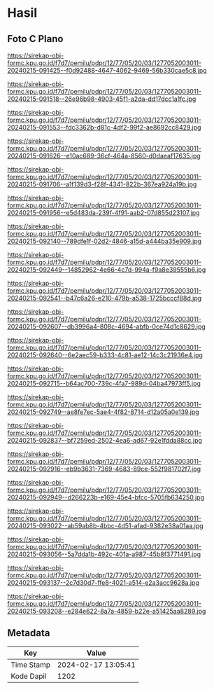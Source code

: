 # Hasil

## Foto C Plano

https://sirekap-obj-formc.kpu.go.id/f7d7/pemilu/pdpr/12/77/05/20/03/1277052003011-20240215-091425--f0d92488-4647-4062-9469-56b330cae5c8.jpg

https://sirekap-obj-formc.kpu.go.id/f7d7/pemilu/pdpr/12/77/05/20/03/1277052003011-20240215-091518--26e96b98-4903-45f1-a2da-dd17dcc1a1fc.jpg

https://sirekap-obj-formc.kpu.go.id/f7d7/pemilu/pdpr/12/77/05/20/03/1277052003011-20240215-091553--fdc3362b-d81c-4df2-99f2-ae8692cc8429.jpg

https://sirekap-obj-formc.kpu.go.id/f7d7/pemilu/pdpr/12/77/05/20/03/1277052003011-20240215-091626--e10ac689-36cf-464a-8560-d0daeaf17635.jpg

https://sirekap-obj-formc.kpu.go.id/f7d7/pemilu/pdpr/12/77/05/20/03/1277052003011-20240215-091706--a1f139d3-f28f-4341-822b-367ea924a19b.jpg

https://sirekap-obj-formc.kpu.go.id/f7d7/pemilu/pdpr/12/77/05/20/03/1277052003011-20240215-091956--e5d483da-239f-4f91-aab2-07d855d23107.jpg

https://sirekap-obj-formc.kpu.go.id/f7d7/pemilu/pdpr/12/77/05/20/03/1277052003011-20240215-092140--789dfe1f-02d2-4846-a15d-a444ba35e909.jpg

https://sirekap-obj-formc.kpu.go.id/f7d7/pemilu/pdpr/12/77/05/20/03/1277052003011-20240215-092449--14852962-4e66-4c7d-994a-f9a8e39555b6.jpg

https://sirekap-obj-formc.kpu.go.id/f7d7/pemilu/pdpr/12/77/05/20/03/1277052003011-20240215-092541--b47c6a26-e210-479b-a538-1725bcccf88d.jpg

https://sirekap-obj-formc.kpu.go.id/f7d7/pemilu/pdpr/12/77/05/20/03/1277052003011-20240215-092607--db3996a4-808c-4694-abfb-0ce74d1c8629.jpg

https://sirekap-obj-formc.kpu.go.id/f7d7/pemilu/pdpr/12/77/05/20/03/1277052003011-20240215-092640--6e2aec59-b333-4c81-ae12-14c3c21936e4.jpg

https://sirekap-obj-formc.kpu.go.id/f7d7/pemilu/pdpr/12/77/05/20/03/1277052003011-20240215-092715--b64ac700-739c-4fa7-989d-04ba47973ff5.jpg

https://sirekap-obj-formc.kpu.go.id/f7d7/pemilu/pdpr/12/77/05/20/03/1277052003011-20240215-092749--ae8fe7ec-5ae4-4f82-8714-d12a05a0e139.jpg

https://sirekap-obj-formc.kpu.go.id/f7d7/pemilu/pdpr/12/77/05/20/03/1277052003011-20240215-092837--bf7259ed-2502-4ea6-ad67-92e1fdda88cc.jpg

https://sirekap-obj-formc.kpu.go.id/f7d7/pemilu/pdpr/12/77/05/20/03/1277052003011-20240215-092916--eb9b3631-7369-4683-89ce-552f981702f7.jpg

https://sirekap-obj-formc.kpu.go.id/f7d7/pemilu/pdpr/12/77/05/20/03/1277052003011-20240215-092949--d266223b-e169-45e4-bfcc-5705fb634250.jpg

https://sirekap-obj-formc.kpu.go.id/f7d7/pemilu/pdpr/12/77/05/20/03/1277052003011-20240215-093022--ab59ab8b-4bbc-4d51-afad-9382e38a01aa.jpg

https://sirekap-obj-formc.kpu.go.id/f7d7/pemilu/pdpr/12/77/05/20/03/1277052003011-20240215-093056--5a7dda1b-492c-401a-a987-45b8f3771491.jpg

https://sirekap-obj-formc.kpu.go.id/f7d7/pemilu/pdpr/12/77/05/20/03/1277052003011-20240215-093137--2c7d30d7-ffe8-4021-a514-e2a3acc9628a.jpg

https://sirekap-obj-formc.kpu.go.id/f7d7/pemilu/pdpr/12/77/05/20/03/1277052003011-20240215-093208--e284e622-8a7a-4859-b22e-a51425aa8289.jpg


## Metadata

| Key        | Value               |
| ---------- | ------------------- |
| Time Stamp | 2024-02-17 13:05:41 |
| Kode Dapil | 1202                |



